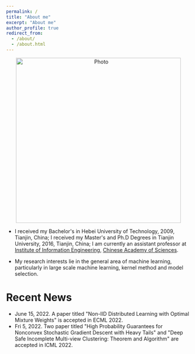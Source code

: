 ```yaml
---
permalink: /
title: "About me"
excerpt: "About me"
author_profile: true
redirect_from: 
  - /about/
  - /about.html
---
```


<p align="center">
  <img src="https://liuyonggsai.github.io/files/yongliu.jpg?raw=true" alt="Photo" style="width: 450px;"/>
</p>

* I received my Bachelor's in Hebei University of Technology, 2009, Tianjin, China; I received my Master's and Ph.D Degrees in Tianjin University, 2016, Tianjin, China; I am currently an assistant professor at [Institute of Information Engineering](https://iie.ac.cn/), [Chinese Academy of Sciences](https://ucas.ac.cn/).

* My research interests lie in the general area of machine learning, particularly in large scale machine learning, kernel method and model selection.

# Recent News
* June 15, 2022. A paper titled "Non-IID Distributed Learning with Optimal Mixture Weights" is accepted in ECML 2022.
* Fri 5, 2022. Two paper titled "High Probability Guarantees for Nonconvex Stochastic Gradient Descent with Heavy Tails" and "Deep Safe Incomplete Multi-view Clustering: Theorem and Algorithm" are accepted in ICML 2022.


